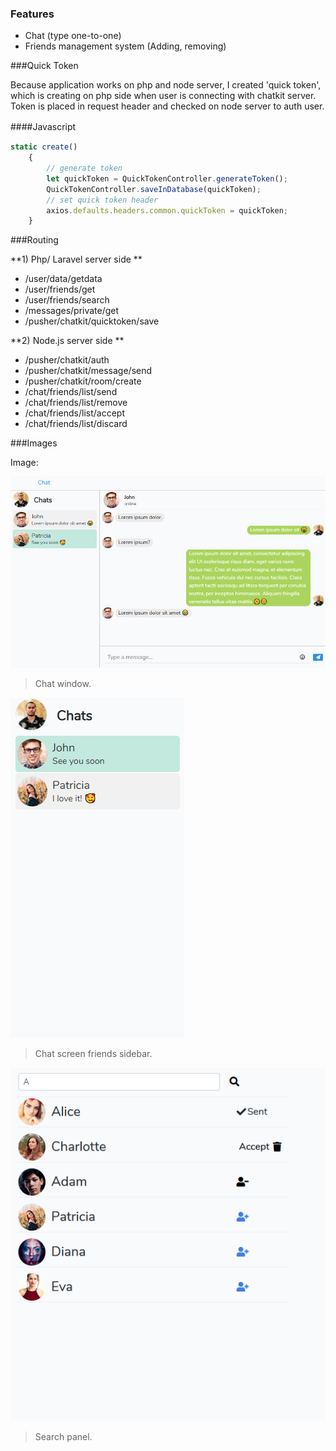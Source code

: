 ### Features

- Chat (type one-to-one)
- Friends management system (Adding, removing)

###Quick Token

Because application works on php and node server, I created 'quick token', which is creating on php side when user is connecting with chatkit server. Token is placed in request header and checked on node server to auth user.


####Javascript　

```javascript
static create()
    {
        // generate token
        let quickToken = QuickTokenController.generateToken();
        QuickTokenController.saveInDatabase(quickToken);
        // set quick token header
        axios.defaults.headers.common.quickToken = quickToken;
    }
```
###Routing

**1) Php/ Laravel server side **

* /user/data/getdata
* /user/friends/get
* /user/friends/search
* /messages/private/get
* /pusher/chatkit/quicktoken/save

**2) Node.js server side **

* /pusher/chatkit/auth
* /pusher/chatkit/message/send
* /pusher/chatkit/room/create
* /chat/friends/list/send
* /chat/friends/list/remove
* /chat/friends/list/accept
* /chat/friends/list/discard

###Images

Image:

![](https://github.com/s15soko/Chat-application-Pusher-ChatKit-mp1/blob/master/assets/ch1.PNG)
> Chat window.

![](https://github.com/s15soko/Chat-application-Pusher-ChatKit-mp1/blob/master/assets/sbV1.PNG)
> Chat screen friends sidebar.

![](https://github.com/s15soko/Chat-application-Pusher-ChatKit-mp1/blob/master/assets/search1.PNG)
> Search panel.

